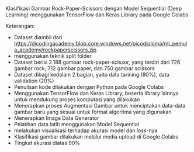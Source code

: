 Klasifikasi Gambar Rock-Paper-Scissors dengan Model Sequential (Deep Learning) menggunakan TensorFlow dan Keras Library pada Google Colabs

Keterangan:

* Dataset diambil dari https://dicodingacademy.blob.core.windows.net/picodiploma/ml_pemula_academy/rockpaperscissors.zip 
* menggunakan teknik split folder
* Dataset berisi 2.188 gambar rock-paper-scissor, yang terdiri dari 726 gambar rock, 712 gambar paper, dan 750 gambar scissors
* Dataset dibagi kedalam 2 bagian, yaitu data tarining (80%), data validation (20%)
* Penulisan kode dilakukan dengan Python pada Google Colabs
* Menggunakan TensorFlow dan Keras Library, beserta library lainnya untuk mendukung proses komputasi yang dilakukan
* Menerapkan proses Augmentasi Gambar untuk menciptakan data-data gambar baru yang sesuai untuk format algoritma yang digunakan
* Menerapkan Image Data Generator
* Pelatihan data latih menggunakan Model Sequential
* melakukan visualisasi terhadap akurasi model dan *loss*-nya
* Klasifikasi gambar dilakukan melalui media upload di Google Colabs
* Tingkat akurasi diatas 90%
